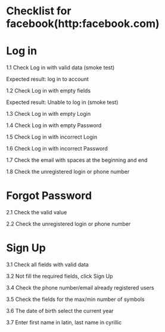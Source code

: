 # Checklist for  facebook(http:facebook.com)
# Log in 
1.1 Check Log in with valid data (smoke test)

Expected result: log in to  account

1.2 Check Log in with empty fields

Expected result: Unable to log in (smoke test)

1.3 Check Log in with empty Login

1.4 Check Log in with empty Password

1.5 Check Log in with incorrect Login

1.6 Check Log in with incorrect Password

1.7 Сheck the email with spaces at the beginning and end

1.8 Сheck the unregistered login or phone number
# Forgot Password
2.1 Сheck the valid value

2.2 Сheck the unregistered login or phone number

# Sign Up
3.1 Check all fields with valid data

3.2 Not fill  the required fields, click Sign Up

3.4 Check the phone number/email already registered users

3.5 Check the fields for the max/min number of symbols

3.6  The date of birth  select the current year

3.7 Enter first name in latin, last name in cyrillic




